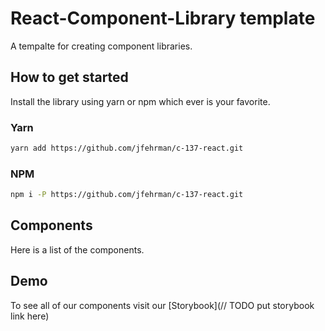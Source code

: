 # React-Component-Library template
A tempalte for creating component libraries.


## How to get started
Install the library using yarn or npm which ever is your favorite.

### Yarn
```sh
yarn add https://github.com/jfehrman/c-137-react.git
```

### NPM
```sh
npm i -P https://github.com/jfehrman/c-137-react.git
```

## Components
Here is a list of the components.

## Demo
To see all of our components visit our [Storybook](// TODO put storybook link here)
